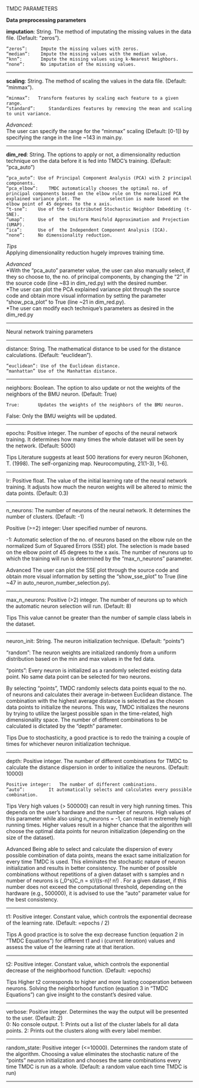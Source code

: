 TMDC PARAMETERS


**Data preprocessing parameters**

**imputation**: String. The method of imputating the missing values in the data file. (Default: “zeros”).

	“zeros”:	 Impute the missing values with zeros.
	“median”:	 Impute the missing values with the median value.
	“knn”: 		 Impute the missing values using k-Nearest Neighbors.
	“none”: 	 No imputation of the missing values.

______________________________________________________________________________


**scaling**: String. The method of scaling the values in the data file. (Default: “minmax”).

	“minmax”: 	Transform features by scaling each feature to a given range.
	“standard”: 	Standardizes features by removing the mean and scaling to unit variance.

*Advanced*:  
	The user can specify the range for the “minmax” scaling (Default: [0-1]) by specifying the range in the line ~143 in main.py.

______________________________________________________________________________



**dim_red**: String. The options to apply or not, a dimensionality reduction technique on the data before it is fed into TMDC’s training. (Default: “pca_auto”)

	“pca_auto”:	Use of Principal Component Analysis (PCA) with 2 principal components.
	“pca_elbow”:	TMDC automatically chooses the optimal no. of principal components based on the elbow rule on the normalized PCA explained variance plot. The 			selection is made based on the elbow point of 45 degrees to the x axis.
	“t-sne”:	Use of the t-distributed Stochastic Neighbor Embedding (t-SNE).
	“umap”: 	Use of  the Uniform Manifold Approximation and Projection (UMAP).
	“ica”: 		Use of  the Independent Component Analysis (ICA).
	“none”: 	No dimensionality reduction.  

*Tips*  
	Applying dimensionality reduction hugely improves training time.  


*Advanced*  
*With the “pca_auto” parameter value, the user can also manually select, if they so choose to, the no. of principal components, by changing the “2” in the source code (line ~83 in dim_red.py) with the desired number.  
*The user can plot the PCA explained variance plot through the source code and obtain more visual information by setting the parameter “show_pca_plot” to True (line ~21 in dim_red.py).  
*The user can modify each technique’s parameters as desired in the dim_red.py

______________________________________________________________________________


Neural network training parameters

______________________________________________________________________________

distance: String. The mathematical distance to be used for the distance calculations. (Default: “euclidean”).

	“euclidean”: Use of the Euclidean distance.
	“manhattan” Use of the Manhattan distance.
______________________________________________________________________________

neighbors: Boolean. The option to also update or not the weights of the neighbors of the BMU neuron. (Default: True)

	True: 		Updates the weights of the neighbors of the BMU neuron.
False: 		Only the BMU weights will be updated.
_______________________________________________________________

epochs: Positive integer. The number of epochs of the neural network training. It determines how many times the whole dataset will be seen by the network. (Default: 5000)

Tips
	Literature suggests at least 500 iterations for every neuron [Kohonen, T. (1998). The self-organizing map. Neurocomputing, 21(1-3), 1-6].
______________________________________________________________________________

lr: Positive float. The value of the initial learning rate of the neural network training. It adjusts how much the neuron weights will be altered to mimic the data points. (Default: 0.3)

______________________________________________________________________________
n_neurons: The number of neurons of the neural network. It determines the number of clusters. (Default: -1)

Positive (>=2) integer:  	User specified number of neurons.

-1: 	Automatic selection of the no. of neurons based on the elbow rule on the normalized Sum of Squared Errors (SSE) plot. The selection is made based on the elbow point of 45 degrees to the x axis. The number of neurons up to which the training will run is determined by the “max_n_neurons” parameter.

Advanced
	The user can plot the SSE plot through the source code and obtain more visual information by setting the “show_sse_plot” to True (line ~47 in auto_neuron_number_selection.py).

_____________________________________________________________________________

max_n_neurons: Positive (>2) integer. The number of neurons up to which the automatic neuron selection will run. (Default: 8)

Tips
	This value cannot be greater than the number of sample class labels in the dataset.

______________________________________________________________________________

neuron_init: String. The neuron initialization technique. (Default: “points”)

“random”: 	The neuron weights are initialized randomly from a uniform distribution based on the min and max values in the fed data.

“points”: 	Every neuron is initialized as a randomly selected existing data point.
No same data point can be selected for two neurons.

By selecting “points”, TMDC randomly selects data points equal to the no. of neurons and calculates their average in-between Euclidean distance. The combination with the highest average distance is selected as the chosen data points to initialize the neurons. This way, TMDC initializes the neurons by trying to utilize the largest possible span in the time-related, high dimensionality space. The number of different combinations to be calculated is dictated by the “depth” parameter.

Tips
	Due to stochasticity, a good practice is to redo the training a couple of times for whichever neuron initialization technique.

______________________________________________________________________________

depth: Positive integer. The number of different combinations for TMDC to calculate the distance dispersion in order to initialize the neurons. (Default: 10000)

	Positive integer: 	The number of different combinations.
	“auto”:			It automatically selects and calculates every possible combination.

Tips
	Very high values (> 500000) can result in very high running times. This depends on the user’s hardware and the number of neurons.
	High values of this parameter while also using n_neurons = -1, can result in extremely high running times.
	Higher values result in a higher chance that the algorithm will choose the optimal data points for neuron initialization (depending on the size of the dataset).

Advanced
	Being able to select and calculate the dispersion of every possible combination of data points, means the exact same initialization for every time TMDC is used. This eliminates the stochastic nature of neuron initialization and results in better consistency.
	The number of possible combinations without repetitions of a given dataset with s samples and n number of neurons is (_0^s)C_n   =  s!/((s-n)! n!)  . For a given dataset, if this number does not exceed the computational threshold, depending on the hardware (e.g., 500000), it is advised to use the “auto” parameter value for the best consistency.

____________________________________________________________________________

t1: Positive integer. Constant value, which controls the exponential decrease of the learning rate. (Default: =epochs / 2)

Tips
	A good practice is to solve the exp decrease function (equation 2 in “TMDC Equations”) for different t1 and i (current iteration) values and assess the value of the learning rate at that iteration.
______________________________________________________________________________

t2: Positive integer. Constant value, which controls the exponential decrease of the neighborhood function. (Default: =epochs)

Tips
	Higher t2 corresponds to higher and more lasting cooperation between neurons. Solving the neighborhood function (equation 3 in “TMDC Equations”) can give insight to the constant’s desired value.
______________________________________________________________________________

verbose: Positive integer. Determines the way the output will be presented to the user. (Default: 2)	
	0:	No console output.
	1: 	Prints out a list of the cluster labels for all data points.
	2: 	Prints out the clusters along with every label member.
______________________________________________________________________________

random_state: Positive integer (<=10000). Determines the random state of the algorithm. Choosing a value eliminates the stochastic nature of the “points” neuron initialization and chooses the same combinations every time TMDC is run as a whole. (Default: a random value each time TMDC is run)

______________________________________________________________________________

